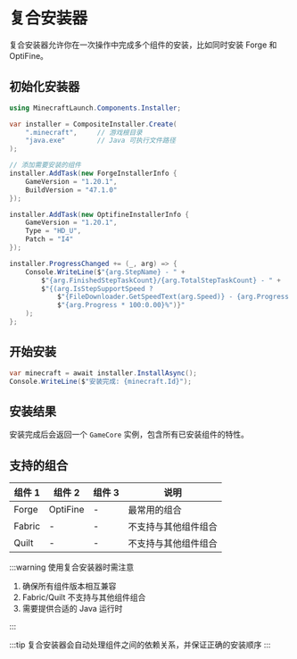 # 复合安装器

复合安装器允许你在一次操作中完成多个组件的安装，比如同时安装 Forge 和 OptiFine。

## 初始化安装器

```csharp
using MinecraftLaunch.Components.Installer;

var installer = CompositeInstaller.Create(
    ".minecraft",     // 游戏根目录
    "java.exe"        // Java 可执行文件路径
);

// 添加需要安装的组件
installer.AddTask(new ForgeInstallerInfo {
    GameVersion = "1.20.1",
    BuildVersion = "47.1.0"
});

installer.AddTask(new OptifineInstallerInfo {
    GameVersion = "1.20.1",
    Type = "HD_U",
    Patch = "I4"
});

installer.ProgressChanged += (_, arg) => {
    Console.WriteLine($"{arg.StepName} - " +
        $"{arg.FinishedStepTaskCount}/{arg.TotalStepTaskCount} - " +
        $"{(arg.IsStepSupportSpeed ? 
            $"{FileDownloader.GetSpeedText(arg.Speed)} - {arg.Progress * 100:0.00}%" : 
            $"{arg.Progress * 100:0.00}%")}"
    );
};
```

## 开始安装

```csharp
var minecraft = await installer.InstallAsync();
Console.WriteLine($"安装完成: {minecraft.Id}");
```

## 安装结果

安装完成后会返回一个 `GameCore` 实例，包含所有已安装组件的特性。

## 支持的组合

| 组件 1 | 组件 2 | 组件 3 | 说明 |
|--------|--------|--------|------|
| Forge | OptiFine | - | 最常用的组合 |
| Fabric | - | - | 不支持与其他组件组合 |
| Quilt | - | - | 不支持与其他组件组合 |

:::warning
使用复合安装器时需注意

1. 确保所有组件版本相互兼容
2. Fabric/Quilt 不支持与其他组件组合
3. 需要提供合适的 Java 运行时

:::

:::tip
复合安装器会自动处理组件之间的依赖关系，并保证正确的安装顺序
:::
